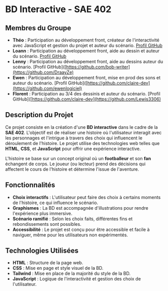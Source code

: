 # BD Interactive - SAE 402

## Membres du Groupe

- **Théo** : Participation au développement front, créateur de l'interactivité avec JavaScript et gestion du projet et auteur du scénario. [Profil GitHub](https://github.com/TheoBirost)
- **Loann** : Participation au développement front, aide au dessin et auteur du scénario. [Profil GitHub](https://github.com/Loanngerme)
- **Lenny** : Participation au développement front, aide au dessins auteur du scénario. [Profil GitHub]([https://github.com/bob-writer](https://github.com/DraayZe)
- **Ewen** : Participation au développement front, mise en prod des sons et auteur du scénario. [Profil GitHub]([https://github.com/claire-dev](https://github.com/ewenlogiciel)
- **Florent** : Participation au 3/4 des dessinis et auteur du scénario. [Profil GitHub]([https://github.com/claire-dev](https://github.com/Lewis3306)


## Description du Projet

Ce projet consiste en la création d'une **BD interactive** dans le cadre de la **SAE 402**. L'objectif est de réaliser une histoire où l'utilisateur interagit avec les personnages et l'intrigue à travers des choix qui influencent le déroulement de l'histoire. Le projet utilise des technologies web telles que **HTML**, **CSS**, et **JavaScript** pour offrir une expérience interactive.

L'histoire se base sur un concept original où un **footballeur** et son **fan** échangent de corps. Le joueur (ou lecteur) prend des décisions qui affectent le cours de l'histoire et détermine l'issue de l'aventure. 

## Fonctionnalités

- **Choix interactifs** : L'utilisateur peut faire des choix à certains moments de l'histoire, ce qui influence le scénario.
- **Graphismes** : La BD est accompagnée d'illustrations pour rendre l'expérience plus immersive.
- **Scénario ramifié** : Selon les choix faits, différentes fins et rebondissements sont possibles.
- **Accessibilité** : Le projet est conçu pour être accessible et facile à naviguer, même pour les utilisateurs non expérimentés.

## Technologies Utilisées

- **HTML** : Structure de la page web.
- **CSS** : Mise en page et style visuel de la BD.
- **Tailwind** : Mise en place de la majorité du style de la BD.
- **JavaScript** : Logique de l'interactivité et gestion des choix de l'utilisateur.
